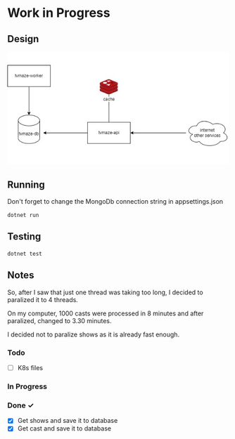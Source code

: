 # Work in Progress

## Design

![Design](docs/design.jfif)

## Running

Don't forget to change the MongoDb connection string in appsettings.json

```
dotnet run
```

## Testing

```
dotnet test
```

## Notes

So, after I saw that just one thread was taking too long, I decided to paralized it to 4 threads.

On my computer, 1000 casts were processed in 8 minutes and after paralized, changed to 3.30 minutes.

I decided not to paralize shows as it is already fast enough.

### Todo

- [ ] K8s files

### In Progress

### Done ✓

- [x] Get shows and save it to database
- [x] Get cast and save it to database
